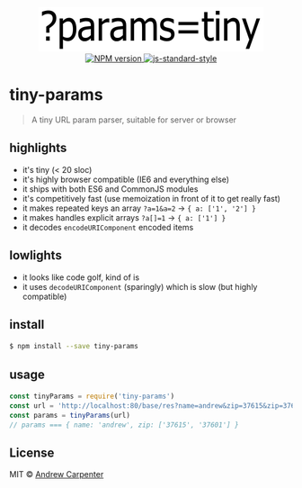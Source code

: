<div align="center">
  <img src="tiny-params.png" alt="SCRUD" /><br />
  <a href="https://npmjs.org/package/tiny-params">
    <img src="https://badge.fury.io/js/tiny-params.svg" alt="NPM version" />
  </a>
  <a href="https://github.com/feross/standard">
    <img src="https://img.shields.io/badge/code%20style-standard-brightgreen.svg?style=flat" alt="js-standard-style" />
  </a>
</div>

# tiny-params

> A tiny URL param parser, suitable for server or browser

## highlights
- it's tiny (< 20 sloc)
- it's highly browser compatible (IE6 and everything else)
- it ships with both ES6 and CommonJS modules
- it's competitively fast (use memoization in front of it to get really fast)
- it makes repeated keys an array `?a=1&a=2` -> `{ a: ['1', '2'] }`
- it makes handles explicit arrays `?a[]=1` -> `{ a: ['1'] }`
- it decodes `encodeURIComponent` encoded items

## lowlights
- it looks like code golf, kind of is
- it uses `decodeURIComponent` (sparingly) which is slow (but highly compatible)

## install

```sh
$ npm install --save tiny-params
```

## usage

```js
const tinyParams = require('tiny-params')
const url = 'http://localhost:80/base/res?name=andrew&zip=37615&zip=37601'
const params = tinyParams(url)
// params === { name: 'andrew', zip: ['37615', '37601'] }
```

## License

MIT © [Andrew Carpenter](https://github.com/doesdev)
